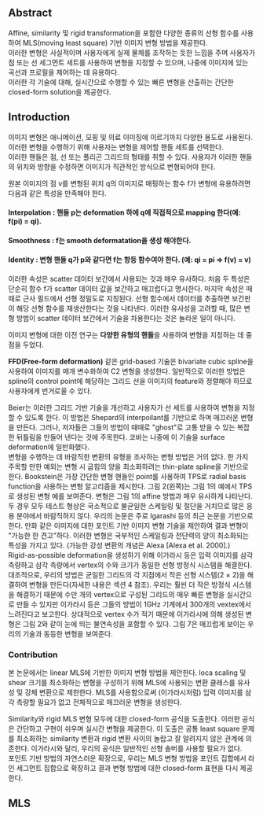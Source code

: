 ## Abstract
Affine, similarity 및 rigid transformation을 포함한 다양한 종류의 선형 함수를 사용하여 MLS(moving least square) 기반 이미지 변형 방법을 제공한다.  
이러한 변형은 사실적이며 사용자에게 실제 물체를 조작하는 듯한 느낌을 주며 사용자가 점 또는 선 세그먼트 세트를 사용하여 변형을 지정할 수 있으며, 나중에 이미지에 있는 곡선과 프로필을 제어하는 데 유용하다.  
이러한 각 기술에 대해, 실시간으로 수행할 수 있는 빠른 변형을 산출하는 간단한 closed-form solution을 제공한다.  

## Introduction
이미지 변형은 애니메이션, 모핑 및 의료 이미징에 이르기까지 다양한 용도로 사용된다. 이러한 변형을 수행하기 위해 사용자는 변형을 제어할 핸들 세트를 선택한다.  
이러한 핸들은 점, 선 또는 폴리곤 그리드의 형태를 취할 수 있다. 사용자가 이러한 핸들의 위치와 방향을 수정하면 이미지가 직관적인 방식으로 변형되어야 한다.  
  
원본 이미지의 점 v를 변형된 위치 q의 이미지로 매핑하는 함수 f가 변형에 유용하려면 다음과 같은 특성을 만족해야 한다.

#### Interpolation : 핸들 p는 deformation 하에 q에 직접적으로 mapping 한다(예: f(pi) = qi).  
#### Smoothness : f는 smooth deformatation을 생성 해야한다.  
#### Identity : 변형 핸들 q가 p와 같다면 f는 항등 함수여야 한다. (예: qi = pi => f(v) = v)  

이러한 속성은 scatter 데이터 보간에서 사용되는 것과 매우 유사하다. 처음 두 특성은 단순히 함수 f가 scatter 데이터 값을 보간하고 매끄럽다고 명시한다. 마지막 속성은 때때로 근사 필드에서 선형 정밀도로 지칭된다. 선형 함수에서 데이터를 추출하면 보간판이 해당 선형 함수를 재생산한다는 것을 나타낸다. 이러한 유사성을 고려할 때, 많은 변형 방법이 scatter 데이터 보간에서 기술을 차용한다는 것은 놀라운 일이 아니다.  

이미지 변형에 대한 이전 연구는 **다양한 유형의 핸들**을 사용하여 변형을 지정하는 데 중점을 두었다.  

**FFD(Free-form deformation)** 같은 grid-based 기술은 bivariate cubic spline을 사용하여 이미지를 매개 변수화하여 C2 변형을 생성한다. 일반적으로 이러한 방법은 spline의 control point에 해당하는 그리드 선을 이미지의 feature와 정렬해야 하므로 사용자에게 번거로울 수 있다.  

Beier는 이러한 그리드 기반 기술을 개선하고 사용자가 선 세트를 사용하여 변형을 지정할 수 있도록 한다. 이 방법은 Shepard의 interpoilant를 기반으로 하며 매끄러운 변형을 만든다. 그러나, 저자들은 그들의 방법이 때때로 "ghost"로 고통 받을 수 있는 복잡한 뒤틀림을 만들어 낸다는 것에 주목한다. 코바는 나중에 이 기술을 surface deformation에 일반화했다.  
변형을 수행하는 데 바람직한 변환의 유형을 조사하는 변형 방법은 거의 없다. 한 가지 주목할 만한 예외는 변형 시 굽힘의 양을 최소화하려는 thin-plate spline을 기반으로 한다. Bookstein은 가장 간단한 변형 핸들인 point를 사용하여 TPS로 radial basis function을 사용하는 변형 알고리즘을 제시한다. 그림 2(왼쪽)는 그림 1의 예에서 TPS로 생성된 변형 예를 보여준다. 변형은 그림 1의 affine 방법과 매우 유사하게 나타난다. 두 경우 모두 테스트 형상은 국소적으로 불균일한 스케일링 및 절단을 거치므로 많은 응용 분야에서 바람직하지 않다. 
우리의 논문은 주로 Igarashi 등의 최근 논문을 기반으로 한다. 만화 같은 이미지에 대한 포인트 기반 이미지 변형 기술을 제안하여 결과 변형이 "가능한 한 견고"하다. 이러한 변형은 국부적인 스케일링과 전단력의 양이 최소화되는 특성을 가지고 있다. (가능한 강성 변환의 개념은 Alexa [Alexa et al. 2000].)  
Rigid-as-possible deformation을 생성하기 위해 이가라시 등은 입력 이미지를 삼각 측량하고 삼각 측량에서 vertex의 수와 크기가 동일한 선형 방정식 시스템을 해결한다. 대조적으로, 우리의 방법은 균일한 그리드의 각 지점에서 작은 선형 시스템(2 × 2)을 해결하여 변형을 만든다(자세한 내용은 섹션 4 참조). 우리는 훨씬 더 작은 방정식 시스템을 해결하기 때문에 수만 개의 vertex으로 구성된 그리드의 매우 빠른 변형을 실시간으로 만들 수 있지만 이가라시 등은 그들의 방법이 1GHz 기계에서 300개의 vextex에서 느려진다고 보고한다. 상대적으로 vertex 수가 적기 때문에 이가라시에 의해 생성된 변형은 그림 2와 같이 눈에 띄는 불연속성을 포함할 수 있다. 그림 7은 매끄럽게 보이는 우리의 기술과 동등한 변형을 보여준다.

### Contribution
본 논문에서는 linear MLS에 기반한 이미지 변형 방법을 제안한다. loca scaling 및 shear 크기를 최소화하는 변형을 구성하기 위해 MLS에 사용되는 변환 클래스를 유사성 및 강체 변환으로 제한한다. MLS를 사용함으로써 (이가라시처럼) 입력 이미지를 삼각 측량할 필요가 없고 전체적으로 매끄러운 변형을 생성한다.  

Similarity와 rigid MLS 변형 모두에 대한 closed-form 공식을 도출한다. 이러한 공식은 간단하고 구현이 쉬우며 실시간 변형을 제공한다. 이 도출은 공통 least square 문제를 최소화하는 similarity 변환과 rigid 변환 사이의 놀랍고 잘 알려지지 않은 관계에 의존한다. 이가라시와 달리, 우리의 공식은 일반적인 선형 솔버를 사용할 필요가 없다.  
포인트 기반 방법의 자연스러운 확장으로, 우리는 MLS 변형 방법을 포인트 집합에서 라인 세그먼트 집합으로 확장하고 결과 변형 방법에 대한 closed-form 표현을 다시 제공한다.


## MLS

